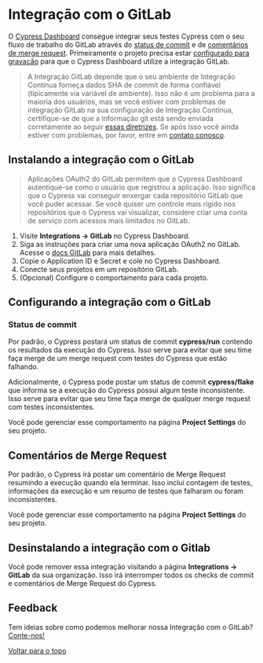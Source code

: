 # Integração com o GitLab

[//]: <> (TODO - Adicionar links traduzidos Dashboard, status de commit, comentários de merge request e config para gravação)

O [Cypress Dashboard](https://on.cypress.io/dashboard) consegue integrar seus testes Cypress com o seu fluxo 
de trabalho do GitLab através do [status de commit](#status-de-commit)
e de [comentários de merge request](#comentários-de-merge-request).
Primeiramente o projeto precisa estar [configurado para gravação](https://docs.cypress.io/guides/dashboard/projects) 
para que o Cypress Dashboard utilize a integração GitLab.

> A Integração GitLab depende que o seu ambiente de Integração Contínua forneça dados SHA de 
commit de forma confiável (tipicamente via variável de ambiente). Isso não é um problema para a maioria dos usuários, 
mas se você estiver com problemas de integração GitLab na sua configuração de Integração Contínua, certifique-se de que
a informação git está sendo enviada corretamente ao seguir 
[essas diretrizes](https://docs.cypress.io/guides/continuous-integration/introduction#Git-information).
Se após isso você ainda estiver com problemas, por favor, entre em [contato conosco](mailto:hello@cypress.io).

## Instalando a integração com o GitLab

> Aplicações OAuth2 do GitLab permitem que o Cypress Dashboard autentique-se como o usuário que registrou a 
aplicação. Isso significa que o Cypress vai conseguir enxergar cada repositório GitLab que você puder acessar.
Se você quiser um controle mais rígido nos repositórios que o Cypress vai visualizar, considere criar uma conta 
de serviço com acessos mais limitados no GitLab.

1. Visite **Integrations -> GitLab** no Cypress Dashboard.
2. Siga as instruções para criar uma nova aplicação OAuth2 no GitLab. Acesse o 
[docs GitLab](https://docs.gitlab.com/ee/integration/oauth_provider.html#adding-an-application-through-the-profile) 
para mais detalhes.
3. Copie o Application ID e Secret e cole no Cypress Dashboard.
4. Conecte seus projetos em um repositório GitLab.
5. (Opcional) Configure o comportamento para cada projeto.

## Configurando a integração com o GitLab

### Status de commit

Por padrão, o Cypress postará um status de commit **cypress/run** contendo os resultados da execução do Cypress. 
Isso serve para evitar que seu time faça merge de um merge request com testes do Cypress que estão falhando.

Adicionalmente, o Cypress pode postar um status de commit **cypress/flake** que informa se a execução do Cypress possui 
algum teste inconsistente. Isso serve para evitar que seu time faça merge de qualquer merge request com testes inconsistentes.

Você pode gerenciar esse comportamento na página **Project Settings** do seu projeto.

## Comentários de Merge Request

Por padrão, o Cypress irá postar um comentário de Merge Request resumindo a execução quando ela terminar. Isso
inclui contagem de testes, informações da execução e um resumo de testes que falharam ou foram inconsistentes.

Você pode gerenciar esse comportamento na página **Project Settings** do seu projeto.

## Desinstalando a integração com o Gitlab

Você pode remover essa integração visitando a página **Integrations -> GitLab** da sua organização. Isso irá interromper
todos os checks de commit e comentários de Merge Request do Cypress.

## Feedback

Tem ideias sobre como podemos melhorar nossa Integração com o GitLab? [Conte-nos!](https://portal.productboard.com/cypress-io/1-cypress-dashboard/c/48-gitlab-integration?utm_medium=social&utm_source=portal_share)

[Voltar para o topo](#ntegração-com-o-gitlab)
